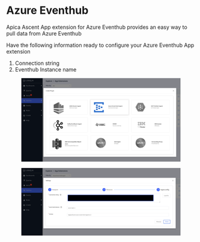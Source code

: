 # Azure Eventhub

Apica Ascent App extension for Azure Eventhub provides an easy way to pull data from Azure Eventhub

Have the following information ready to configure your Azure Eventhub App extension

1. Connection string
2. Eventhub Instance name

<div>

<figure><img src="../../../.gitbook/assets/Screen Shot 2023-01-04 at 2.36.35 PM.png" alt=""><figcaption></figcaption></figure>

 

<figure><img src="../../../.gitbook/assets/Screen Shot 2023-01-04 at 2.38.30 PM.png" alt=""><figcaption></figcaption></figure>

</div>
